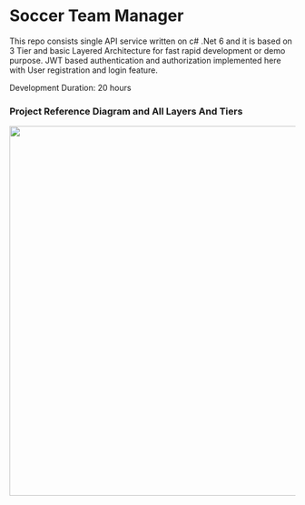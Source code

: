 # Soccer Team Manager
This repo consists single API service written on c# .Net 6 and it is based on 3 Tier and basic Layered Architecture for fast rapid development or demo purpose.
JWT based authentication and authorization implemented here with User registration and login feature.

Development Duration: 20 hours

### Project Reference Diagram and All Layers And Tiers
<img src="https://user-images.githubusercontent.com/62177256/163129297-7958fdd9-3e7c-44a1-bf04-0715dc6d6a4d.png" width="650">
